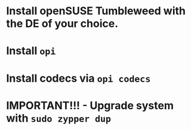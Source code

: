# Install openSUSE Tumbleweed with the DE of your choice.
# Install `opi`
# Install codecs via `opi codecs`
# IMPORTANT!!! - Upgrade system with `sudo zypper dup`